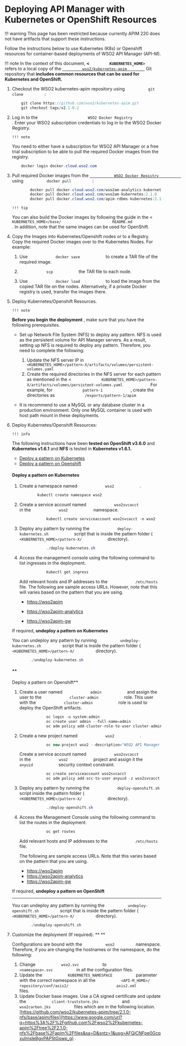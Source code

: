 # Deploying API Manager with Kubernetes or OpenShift Resources

!!! warning
This page has been restricted because currently APIM 220 does not have artifacts that support these instructions.


Follow the instructions below to use Kubernetes (K8s) or Openshift resources for container-based deployments of WSO2 API Manager (API-M).

!!! note
In the context of this document, **&lt;`          KUBERNETES_HOME>         `** refers to a local copy of the [`          wso2/kubernetes-apim         `](https://github.com/wso2/kubernetes-apim/) Git repository that **includes common resources that can be used for Kubernetes and OpenShift.**


1.  Checkout the WSO2 kubernetes-apim repository using `           git clone          ` :

    ``` java
        git clone https://github.com/wso2/kubernetes-apim.git
        git checkout tags/v2.1.0-2
    ```

2.  Log in to the `                       WSO2 Docker Registry                     ` .
    Enter your WSO2 subscription credentials to log in to the WSO2 Docker Registry.

        !!! note
    You need to either have a subscription for WSO2 API Manager or a free trial subscription to be able to pull the required Docker images from the registry.


    ``` java
        docker login docker.cloud.wso2.com
    ```

3.  Pull required Docker images from the [`            WSO2 Docker Registry           `](https://docker.cloud.wso2.com/) using `           docker pull          ` :

    ``` java
            docker pull docker.cloud.wso2.com/wso2am-analytics-kubernetes:2.1.0
            docker pull docker.cloud.wso2.com/wso2am-kubernetes:2.1.0
            docker pull docker.cloud.wso2.com/apim-rdbms-kubernetes:2.1.0
    ```

        !!! tip
    You can also build the Docker images by following the guide in the &lt; `           KUBERNETES_HOME>/base/                       README.md                     ` . In addition, note that the same images can be used for OpenShift.


4.  Copy the Images into Kubernetes/Openshift nodes or to a Registry.
    Copy the required Docker images over to the Kubernetes Nodes.
    For example:

    1.  Use `             docker save            ` to create a TAR file of the required image.

    2.  `             scp            ` the TAR file to each node.

    3.  Use `             docker load            ` to load the image from the copied TAR file on the nodes.
        Alternatively, if a private Docker registry is used, transfer the images there.

5.  Deploy Kubernetes/Openshift Resources.

        !!! note
    **Before you begin the deployment** , make sure that you have the following prerequisites.

    -   Set up Network File System (NFS) to deploy any pattern.
        NFS is used as the persistent volume for API Manager servers. As a result, setting up NFS is required to deploy any pattern. Therefore, you need to complete the following:

        1.  Update the NFS server IP in `              <KUBERNETES_HOME>/pattern-X/artifacts/volumes/persistent-volumes.yaml             `
        2.  Create the required directories in the NFS server for each pattern as mentioned in the &lt; `              KUBERNETES_HOME>/pattern-X/artifacts/volumes/persistent-volumes.yaml             `
            For example, for `              pattern-1             ` , create the directories as `              /exports/pattern-1/apim             `

    -   It is recommend to use a MySQL or any database cluster in a production environment.
        Only one MySQL container is used with host path mount in these deployments.


6.  Deploy Kubernetes/Openshift Resources:

        !!! info
    The following instructions have been **tested on OpenShift v3.6.0** and **Kubernetes v1.6.1** and **NFS** is tested in **Kubernetes v1.6.1.**


    -   [Deploy a pattern on Kubernetes](#DeployingAPIManagerwithKubernetesorOpenShiftResources-DeployapatternonKubernetes)
    -   [Deploy a pattern on Openshift](#DeployingAPIManagerwithKubernetesorOpenShiftResources-DeployapatternonOpenshift)

    #### **Deploy a pattern on Kubernetes**

    1.  Create a namespace named `             wso2            ` .

        ``` java
                kubectl create namespace wso2
        ```

    2.  Create a service account named `             wso2svcacct            ` in the `             wso2            ` namespace.

        ``` java
                    kubectl create serviceaccount wso2svcacct -n wso2
        ```

    3.  Deploy any pattern by running the `             deploy-kubernetes.sh            ` script that is inside the pattern folder ( `             <KUBERNETES_HOME>/pattern-X/            ` directory).

        ``` java
                    ./deploy-kubernetes.sh
        ```

    4.  Access the management console using the following command to list ingresses in the deployment.

        ``` java
                    kubectl get ingress
        ```

        Add relevant hosts and IP addresses to the `             /etc/hosts            ` file.
        The following are sample access URLs. However, note that this will varies based on the pattern that you are using.

        -   [https://wso2apim](https://wso2apim/)

        -   [https://wso2apim-analytics](https://wso2apim-analytics/)

        -   [https://wso2apim-gw](https://wso2apim-gw/)

    If required, **undeploy a pattern on Kubernetes**

    You can undeploy any pattern by running `           undeploy-kubernetes.sh          ` script that is inside the pattern folder ( `           <KUBERNETES_HOME>/pattern-X/          ` directory).

    ``` java
            ./undeploy-kubernetes.sh
    ```

    #### **
    Deploy a pattern on Openshift**

    1.  Create a user named `             admin            ` and assign the user to the `             cluster-admin            ` role.
        This user with the `             cluster-admin            ` role is used to deploy the OpenShift artifacts.

        ``` java
                    oc login -u system:admin
                    oc create user admin --full-name=admin
                    oc adm policy add-cluster-role-to-user cluster-admin admin
        ```

    2.  Create a new project named `             wso2            ` .

        ``` java
                    oc new-project wso2 --description="WSO2 API Manager 2.1.0" --display-name="wso2"
        ```

        Create a service account named `             wso2svcacct            ` in the `             wso2            ` project and assign it the `             anyuid            ` security context constraint.

        ``` java
                    oc create serviceaccount wso2svcacct
                    oc adm policy add-scc-to-user anyuid -z wso2svcacct -n wso2
        ```

    3.  Deploy any pattern by running the `             deploy-openshift.sh            ` script inside the pattern folder ( `             <KUBERNETES_HOME>/pattern-X/            ` directory).

        ``` java
                    ./deploy-openshift.sh
        ```

    4.  Access the Management Console using the following command to list the routes in the deployment.

        ``` java
                    oc get routes
        ```

        Add relevant hosts and IP addresses to the `             /etc/hosts            ` file.

        The following are sample access URLs. Note that this varies based on the pattern that you are using.

        -   [https://wso2apim](https://wso2apim/)
        -   [https://wso2apim-analytics](https://wso2apim-analytics/)
        -   <https://wso2apim-gw>

    If required, ****undeploy a pattern on OpenShift****

    ****

    You can undeploy any pattern by running the `           undeploy-openshift.sh          ` script that is inside the pattern folder ( `           <KUBERNETES_HOME>/pattern-X/          ` directory).

    ``` java
            ./undeploy-openshift.sh
    ```

7.  Customize the deployment (If required). **
    **

    Configurations are bound with the `           wso2          ` namespace. Therefore, if you are changing the hostnames or the namespace, do the following:

    1.  Change `            wso2.svc           ` to `            <namespace>.svc           ` in all the configuration files.
    2.  Update the `            KUBERNETES_NAMESPACE           ` parameter with the correct namespace in all the `            <API-M_HOME>/           ` `            repository/conf/axis2/           ` `            axis2.xml           ` files.
    3.  Update Docker base images.
        Use a CA signed certificate and update the `            client-truststore.jks           ` and `            wso2carbon.jks           ` files which are in the following location.
        [https://github.com/wso2/kubernetes-apim/tree/2.1.0-nfs/base/apim/files](https://www.google.com/url?q=https%3A%2F%2Fgithub.com%2Fwso2%2Fkubernetes-apim%2Ftree%2F2.1.0-nfs%2Fbase%2Fapim%2Ffiles&sa=D&sntz=1&usg=AFQjCNFpe0GcpxuImsleBgvPAP5tGswp_g) .


